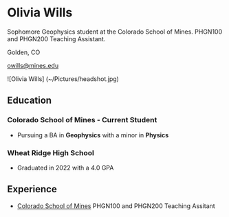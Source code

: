 # Olivia Wills

Sophomore Geophysics student at the Colorado School of Mines. PHGN100 and PHGN200 Teaching Assistant.

Golden, CO

owills@mines.edu

![Olivia Wills] (~/Pictures/headshot.jpg)

## Education

### Colorado School of Mines - Current Student

- Pursuing a BA in **Geophysics** with a minor in **Physics**

### Wheat Ridge High School 

- Graduated in 2022 with a 4.0 GPA

## Experience

- [Colorado School of Mines](https://www.mines.edu) PHGN100 and PHGN200 Teaching Assitant
